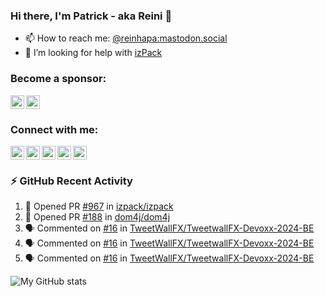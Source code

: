 [facebook]: https://facebook.com/reinhapa
[github]: https://github.com/reinhapa/
[linkedin]: https://inkedin.com/in/preinhart/
[mastodon]: https://mastodon.social/@reinhapa
[twitter]: https://twitter.com/reinhapa
[website]: https://reini.net/
[youtube]: https://www.youtube.com/reinhapa

### Hi there, I'm Patrick - aka Reini 👋

- 📫 How to reach me: [@reinhapa:mastodon.social](https://mastodon.social/@reinhapa)
- 🤔 I’m looking for help with [izPack](https://github.com/izpack/izpack)

<!--
- 🔭 I’m currently working on ...
- 🌱 I’m currently learning ...
- 👯 I’m looking to collaborate on ...
- 🤔 I’m looking for help with ...
- 💬 Ask me about ...
- 📫 How to reach me: ...
- 😄 Pronouns: ...
- ⚡ Fun fact: ...
-->


### Become a sponsor:

[<img align="left" alt="GitHub Sponsor" title="GitHub Sponsor" width="22px" src="https://cdn.jsdelivr.net/npm/simple-icons@v3/icons/github.svg" />](https://github.com/sponsors/reinhapa)
[<img align="left" alt="Patreon" title="Patreon" width="22px" src="https://cdn.jsdelivr.net/npm/simple-icons@v3/icons/patreon.svg" />](https://www.patreon.com/reinhapa)

<br clear="all"/>

### Connect with me:

[<img align="left" alt="my Twitter account" title="my Twitter account" width="22px" src="https://cdn.jsdelivr.net/npm/simple-icons@v3/icons/twitter.svg" />][twitter]
[<img align="left" alt="my Mastodon account" title="my Mastodon account" width="22px" src="https://cdn.jsdelivr.net/npm/simple-icons@v3/icons/mastodon.svg" />][mastodon]
[<img align="left" alt="my LinkedIn profile" title="my LinkedIn profile" width="22px" src="https://cdn.jsdelivr.net/npm/simple-icons@v3/icons/linkedin.svg" />][linkedin]
[<img align="left" alt="my GitHub profile" title="my GitHub profile" width="22px" src="https://cdn.jsdelivr.net/npm/simple-icons@v3/icons/github.svg" />][github]
[<img align="left" alt="my Facebook profile" title="my Facebook profile" width="22px" src="https://cdn.jsdelivr.net/npm/simple-icons@v3/icons/facebook.svg" />][facebook]

<!--
[<img align="left" alt="my Youtube videos" title="my Youtube videos" width="22px" src="https://cdn.jsdelivr.net/npm/simple-icons@v3/icons/youtube.svg" />][youtube]
-->
<br clear="all"/>


### :zap: GitHub Recent Activity

<!--START_SECTION:activity-->
1. 💪 Opened PR [#967](https://github.com/izpack/izpack/pull/967) in [izpack/izpack](https://github.com/izpack/izpack)
2. 💪 Opened PR [#188](https://github.com/dom4j/dom4j/pull/188) in [dom4j/dom4j](https://github.com/dom4j/dom4j)
3. 🗣 Commented on [#16](https://github.com/TweetWallFX/TweetwallFX-Devoxx-2024-BE/pull/16#issuecomment-2377044770) in [TweetWallFX/TweetwallFX-Devoxx-2024-BE](https://github.com/TweetWallFX/TweetwallFX-Devoxx-2024-BE)
4. 🗣 Commented on [#16](https://github.com/TweetWallFX/TweetwallFX-Devoxx-2024-BE/pull/16#issuecomment-2377039384) in [TweetWallFX/TweetwallFX-Devoxx-2024-BE](https://github.com/TweetWallFX/TweetwallFX-Devoxx-2024-BE)
5. 🗣 Commented on [#16](https://github.com/TweetWallFX/TweetwallFX-Devoxx-2024-BE/pull/16#issuecomment-2377031650) in [TweetWallFX/TweetwallFX-Devoxx-2024-BE](https://github.com/TweetWallFX/TweetwallFX-Devoxx-2024-BE)
<!--END_SECTION:activity-->

![My GitHub stats](https://github-readme-stats.vercel.app/api?username=reinhapa&count_private=true&show_icons=true)
